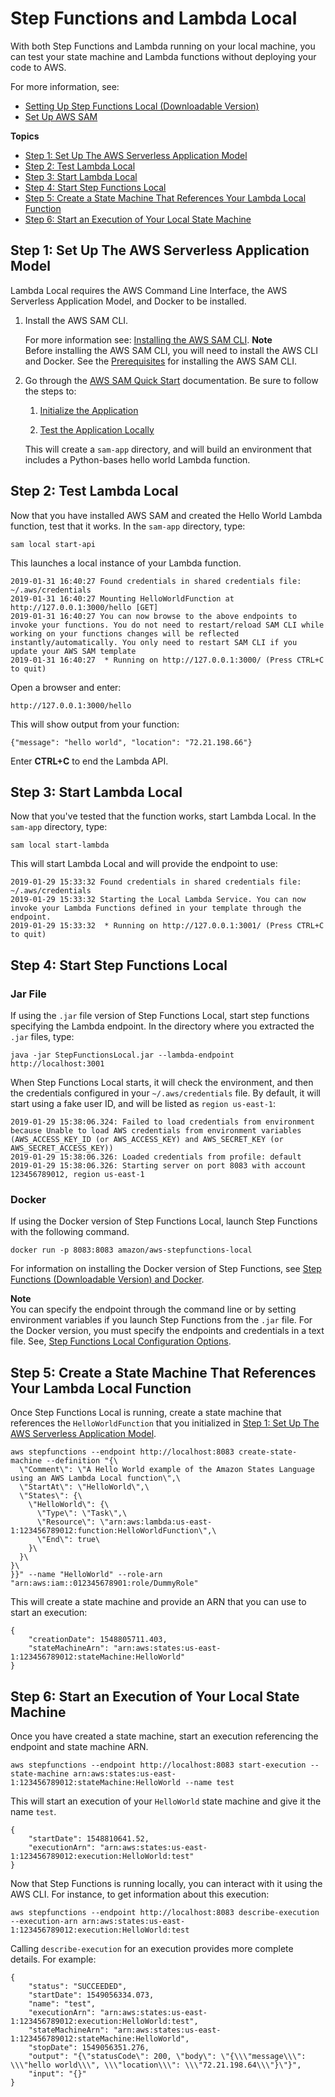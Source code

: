 # Step Functions and Lambda Local<a name="sfn-local-lambda"></a>

With both Step Functions and Lambda running on your local machine, you can test your state machine and Lambda functions without deploying your code to AWS\. 

For more information, see:
+ [Setting Up Step Functions Local \(Downloadable Version\)](sfn-local.md)
+ [Set Up AWS SAM](https://docs.aws.amazon.com/serverless-application-model/latest/developerguide/serverless-quick-start.html)

**Topics**
+ [Step 1: Set Up The AWS Serverless Application Model](#install-sam)
+ [Step 2: Test Lambda Local](#test-local-lambda)
+ [Step 3: Start Lambda Local](#start-local-lambda)
+ [Step 4: Start Step Functions Local](#start-stepfunctions-local)
+ [Step 5: Create a State Machine That References Your Lambda Local Function](#create-local-statemachine)
+ [Step 6: Start an Execution of Your Local State Machine](#run-local-statemachine)

## Step 1: Set Up The AWS Serverless Application Model<a name="install-sam"></a>

Lambda Local requires the AWS Command Line Interface, the AWS Serverless Application Model, and Docker to be installed\. 

1. Install the AWS SAM CLI\.

   For more information see: [Installing the AWS SAM CLI](https://docs.aws.amazon.com/serverless-application-model/latest/developerguide/serverless-sam-cli-install.html)\.
**Note**  
Before installing the AWS SAM CLI, you will need to install the AWS CLI and Docker\. See the [Prerequisites](https://docs.aws.amazon.com/serverless-application-model/latest/developerguide/serverless-sam-cli-install.html) for installing the AWS SAM CLI\.

1. Go through the [AWS SAM Quick Start](https://docs.aws.amazon.com/serverless-application-model/latest/developerguide/serverless-quick-start.html) documentation\. Be sure to follow the steps to:

   1. [Initialize the Application](https://docs.aws.amazon.com/serverless-application-model/latest/developerguide/serverless-quick-start.html#gs-ex1-setup-local-app)

   1.  [Test the Application Locally](https://docs.aws.amazon.com/serverless-application-model/latest/developerguide/serverless-quick-start.html#gs-ex1-test-locally) 

   This will create a `sam-app` directory, and will build an environment that includes a Python\-bases hello world Lambda function\.

## Step 2: Test Lambda Local<a name="test-local-lambda"></a>

Now that you have installed AWS SAM and created the Hello World Lambda function, test that it works\. In the `sam-app` directory, type:

```
sam local start-api
```

This launches a local instance of your Lambda function\.

```
2019-01-31 16:40:27 Found credentials in shared credentials file: ~/.aws/credentials
2019-01-31 16:40:27 Mounting HelloWorldFunction at http://127.0.0.1:3000/hello [GET]
2019-01-31 16:40:27 You can now browse to the above endpoints to invoke your functions. You do not need to restart/reload SAM CLI while working on your functions changes will be reflected instantly/automatically. You only need to restart SAM CLI if you update your AWS SAM template
2019-01-31 16:40:27  * Running on http://127.0.0.1:3000/ (Press CTRL+C to quit)
```

Open a browser and enter:

```
http://127.0.0.1:3000/hello
```

This will show output from your function:

```
{"message": "hello world", "location": "72.21.198.66"}
```

Enter **CTRL\+C** to end the Lambda API\.

## Step 3: Start Lambda Local<a name="start-local-lambda"></a>

Now that you've tested that the function works, start Lambda Local\. In the `sam-app` directory, type:

```
sam local start-lambda
```

This will start Lambda Local and will provide the endpoint to use:

```
2019-01-29 15:33:32 Found credentials in shared credentials file: ~/.aws/credentials
2019-01-29 15:33:32 Starting the Local Lambda Service. You can now invoke your Lambda Functions defined in your template through the endpoint.
2019-01-29 15:33:32  * Running on http://127.0.0.1:3001/ (Press CTRL+C to quit)
```

## Step 4: Start Step Functions Local<a name="start-stepfunctions-local"></a>

### Jar File<a name="start-local-jar"></a>

If using the `.jar` file version of Step Functions Local, start step functions specifying the Lambda endpoint\. In the directory where you extracted the `.jar` files, type:

```
java -jar StepFunctionsLocal.jar --lambda-endpoint http://localhost:3001
```

When Step Functions Local starts, it will check the environment, and then the credentials configured in your `~/.aws/credentials` file\. By default, it will start using a fake user ID, and will be listed as `region us-east-1`:

```
2019-01-29 15:38:06.324: Failed to load credentials from environment because Unable to load AWS credentials from environment variables (AWS_ACCESS_KEY_ID (or AWS_ACCESS_KEY) and AWS_SECRET_KEY (or AWS_SECRET_ACCESS_KEY))
2019-01-29 15:38:06.326: Loaded credentials from profile: default
2019-01-29 15:38:06.326: Starting server on port 8083 with account 123456789012, region us-east-1
```

### Docker<a name="start-local-docker"></a>

If using the Docker version of Step Functions Local, launch Step Functions with the following command\.

```
docker run -p 8083:8083 amazon/aws-stepfunctions-local
```

For information on installing the Docker version of Step Functions, see [Step Functions \(Downloadable Version\) and Docker](sfn-local-docker.md)\.

**Note**  
You can specify the endpoint through the command line or by setting environment variables if you launch Step Functions from the `.jar` file\. For the Docker version, you must specify the endpoints and credentials in a text file\. See, [Step Functions Local Configuration Options](sfn-local-config-options.md)\.

## Step 5: Create a State Machine That References Your Lambda Local Function<a name="create-local-statemachine"></a>

Once Step Functions Local is running, create a state machine that references the `HelloWorldFunction` that you initialized in [Step 1: Set Up The AWS Serverless Application Model](#install-sam)\.

```
aws stepfunctions --endpoint http://localhost:8083 create-state-machine --definition "{\
  \"Comment\": \"A Hello World example of the Amazon States Language using an AWS Lambda Local function\",\
  \"StartAt\": \"HelloWorld\",\
  \"States\": {\
    \"HelloWorld\": {\
      \"Type\": \"Task\",\
      \"Resource\": \"arn:aws:lambda:us-east-1:123456789012:function:HelloWorldFunction\",\
      \"End\": true\
    }\
  }\
}\
}}" --name "HelloWorld" --role-arn "arn:aws:iam::012345678901:role/DummyRole"
```

This will create a state machine and provide an ARN that you can use to start an execution:

```
{
    "creationDate": 1548805711.403, 
    "stateMachineArn": "arn:aws:states:us-east-1:123456789012:stateMachine:HelloWorld"
}
```

## Step 6: Start an Execution of Your Local State Machine<a name="run-local-statemachine"></a>

Once you have created a state machine, start an execution referencing the endpoint and state machine ARN\.

```
aws stepfunctions --endpoint http://localhost:8083 start-execution --state-machine arn:aws:states:us-east-1:123456789012:stateMachine:HelloWorld --name test
```

This will start an execution of your `HelloWorld` state machine and give it the name `test`\.

```
{
    "startDate": 1548810641.52, 
    "executionArn": "arn:aws:states:us-east-1:123456789012:execution:HelloWorld:test"
}
```

Now that Step Functions is running locally, you can interact with it using the AWS CLI\. For instance, to get information about this execution:

```
aws stepfunctions --endpoint http://localhost:8083 describe-execution --execution-arn arn:aws:states:us-east-1:123456789012:execution:HelloWorld:test
```

Calling `describe-execution` for an execution provides more complete details\. For example:

```
{
    "status": "SUCCEEDED", 
    "startDate": 1549056334.073, 
    "name": "test", 
    "executionArn": "arn:aws:states:us-east-1:123456789012:execution:HelloWorld:test", 
    "stateMachineArn": "arn:aws:states:us-east-1:123456789012:stateMachine:HelloWorld", 
    "stopDate": 1549056351.276, 
    "output": "{\"statusCode\": 200, \"body\": \"{\\\"message\\\": \\\"hello world\\\", \\\"location\\\": \\\"72.21.198.64\\\"}\"}", 
    "input": "{}"
}
```